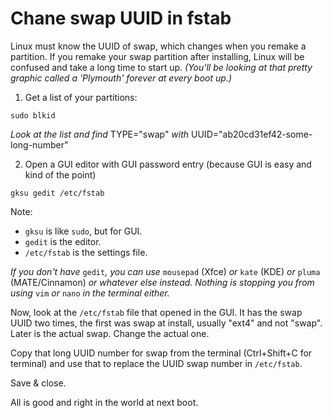 # Chane swap UUID in fstab

Linux must know the UUID of swap, which changes when you remake a partition. If you remake your swap partition after installing, Linux will be confused and take a long time to start up.
*(You'll be looking at that pretty graphic called a 'Plymouth' forever at every boot up.)*

1. Get a list of your partitions:

`sudo blkid`

*Look at the list and find* TYPE="swap" *with* UUID="ab20cd31ef42-some-long-number"

2. Open a GUI editor with GUI password entry (because GUI is easy and kind of the point)

`gksu gedit /etc/fstab`

Note:
- `gksu` is like `sudo`, but for GUI.
- `gedit` is the editor.
- `/etc/fstab` is the settings file.

*If you don't have* `gedit`*, you can use* `mousepad` (Xfce) *or* `kate` (KDE) *or* `pluma` (MATE/Cinnamon) *or whatever else instead. Nothing is stopping you from using* `vim` *or* `nano` *in the terminal either.*

Now, look at the `/etc/fstab` file that opened in the GUI. It has the swap UUID two times, the first was swap at install, usually "ext4" and not "swap". Later is the actual swap. Change the actual one.

Copy that long UUID number for swap from the terminal (Ctrl+Shift+C for terminal) and use that to replace the UUID swap number in `/etc/fstab`.

Save & close.

All is good and right in the world at next boot.
